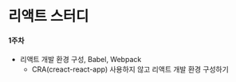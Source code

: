 # 리액트 스터디

#### 1주차
* 리액트 개발 환경 구성, Babel, Webpack
  * CRA(creact-react-app) 사용하지 않고 리액트 개발 환경 구성하기


      
 









  
 
